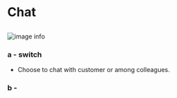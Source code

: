 # Chat
##
![image info](../../static/img/chats_img/chat2.jpg)

### a - switch 
+ Choose  to chat with customer or among colleagues.

### b - 
